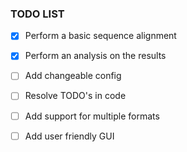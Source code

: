 ### TODO LIST
- [x] Perform a basic sequence alignment

- [x] Perform an analysis on the results

- [ ] Add changeable config

- [ ] Resolve TODO's in code

- [ ] Add support for multiple formats

- [ ] Add user friendly GUI